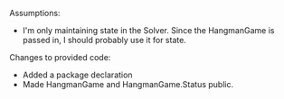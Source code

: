Assumptions:
* I'm only maintaining state in the Solver. Since the HangmanGame is passed in, I should probably use it for state.

Changes to provided code:
* Added a package declaration
* Made HangmanGame and HangmanGame.Status public.